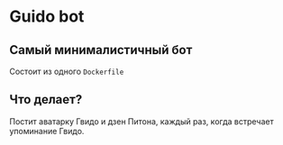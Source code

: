 # Guido bot

## Самый минималистичный бот
Состоит из одного `Dockerfile`

## Что делает?
Постит аватарку Гвидо и дзен Питона, каждый раз, когда встречает упоминание Гвидо.